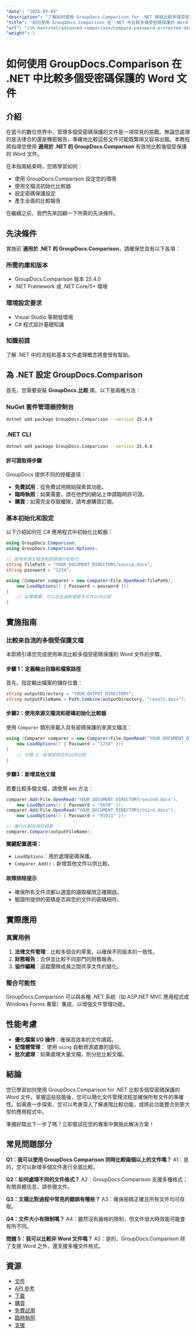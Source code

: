 ```yaml
---
"date": "2025-05-05"
"description": "了解如何使用 GroupDocs.Comparison for .NET 無縫比較多個受密碼保護的 Word 文件。請遵循本指南，並結合程式碼範例和實際應用進行操作。"
"title": "如何使用 GroupDocs.Comparison 在 .NET 中比較多個受密碼保護的 Word 文件"
"url": "/zh-hant/net/advanced-comparison/compare-password-protected-docs-groupdocs-dotnet/"
"weight": 1
---
```


# 如何使用 GroupDocs.Comparison 在 .NET 中比較多個受密碼保護的 Word 文件

## 介紹
在當今的數位世界中，管理多個受密碼保護的文件是一項常見的挑戰。無論您處理的是法律合約還是機密報告，準確地比較這些文件可能既繁瑣又容易出錯。本教程將指導您使用 **適用於 .NET 的 GroupDocs.Comparison** 有效地比較幾個受保護的 Word 文件。

在本指南結束時，您將學習如何：
- 使用 GroupDocs.Comparison 設定您的環境
- 使用文檔流初始化比較器
- 設定密碼保護設定
- 產生全面的比較報告

在繼續之前，我們先來回顧一下所需的先決條件。

## 先決條件
實施前 **適用於 .NET 的 GroupDocs.Comparison**，請確保您具有以下各項：

### 所需的庫和版本
- GroupDocs.Comparison 版本 25.4.0
- .NET Framework 或 .NET Core/5+ 環境

### 環境設定要求
- Visual Studio 等開發環境
- C# 程式設計基礎知識

### 知識前提
了解 .NET 中的流程和基本文件處理概念將會很有幫助。

## 為 .NET 設定 GroupDocs.Comparison
首先，您需要安裝 **GroupDocs.比較** 庫。以下是兩種方法：

### NuGet 套件管理器控制台
```bash
dotnet add package GroupDocs.Comparison --version 25.4.0
```

### .NET CLI
```bash
dotnet add package GroupDocs.Comparison --version 25.4.0
```

#### 許可證取得步驟
GroupDocs 提供不同的授權選項：
- **免費試用**：從免費試用開始探索其功能。
- **臨時執照**：如果需要，請在他們的網站上申請臨時許可證。
- **購買**：如需完全存取權限，請考慮購買訂閱。

### 基本初始化和設定
以下介紹如何在 C# 應用程式中初始化比較器：

```csharp
using GroupDocs.Comparison;
using GroupDocs.Comparison.Options;

// 使用來源文檔流和密碼進行初始化
string filePath = "YOUR_DOCUMENT_DIRECTORY/source.docx";
string password = "1234";

using (Comparer comparer = new Comparer(File.OpenRead(filePath), 
    new LoadOptions() { Password = password }))
{
    // 如果需要，可以在此處新增更多文件以供比較
}
```

## 實施指南
### 比較來自流的多個受保護文檔
本節將引導您完成使用串流比較多個受密碼保護的 Word 文件的步驟。

#### 步驟 1：定義輸出目錄和檔案路徑
首先，指定輸出檔案的儲存位置：

```csharp
string outputDirectory = "YOUR_OUTPUT_DIRECTORY";
string outputFileName = Path.Combine(outputDirectory, "result.docx");
```

#### 步驟2：使用來源文檔流和密碼初始化比較器
使用 `Comparer` 類別來載入具有密碼保護的來源文檔流：

```csharp
using (Comparer comparer = new Comparer(File.OpenRead("YOUR_DOCUMENT_DIRECTORY/source.docx"), 
    new LoadOptions() { Password = "1234" }))
{
    // 步驟 3：新增其他文件以供比較
}
```

#### 步驟3：新增其他文檔
若要比較多個文檔，請使用 `Add` 方法：

```csharp
comparer.Add(File.OpenRead("YOUR_DOCUMENT_DIRECTORY/second.docx"), 
    new LoadOptions() { Password = "5678" });
comparer.Add(File.OpenRead("YOUR_DOCUMENT_DIRECTORY/third.docx"), 
    new LoadOptions() { Password = "91011" });

// 進行比較並保存結果
comparer.Compare(outputFileName);
```

**關鍵配置選項：**
- `LoadOptions`：用於處理密碼保護。
- `Comparer.Add()`：新增其他文件以供比較。

#### 故障排除提示
- 確保所有文件流都以適當的讀取權限正確開啟。
- 驗證所提供的密碼是否與您的文件的密碼相符。

## 實際應用
### 真實用例
1. **法律文件管理**：比較多個合約草案，以確保不同版本的一致性。
2. **財務報告**：合併並比較不同部門的財務報表。
3. **協作編輯**：追蹤團隊成員之間共享文件的變化。

### 整合可能性
GroupDocs.Comparison 可以與各種 .NET 系統（如 ASP.NET MVC 應用程式或 Windows Forms 專案）集成，以增強文件管理功能。

## 性能考慮
- **優化檔案 I/O 操作**：確保高效率的文件讀寫。
- **記憶體管理**： 使用 `using` 自動資源處置的語句。
- **批次處理**：如果處理大量文檔，則分批比較文檔。

## 結論
您已學習如何使用 GroupDocs.Comparison for .NET 比較多個受密碼保護的 Word 文件。掌握這些技能後，您可以簡化文件管理流程並確保所有文件的準確性。如需進一步探索，您可以考慮深入了解進階比較功能，或將此功能整合到更大型的應用程式中。

準備好踏出下一步了嗎？立即嘗試在您的專案中實施此解決方案！

## 常見問題部分
**Q1：我可以使用 GroupDocs.Comparison 同時比較兩個以上的文件嗎？**
A1：是的，您可以新增多個文件進行全面比較。

**Q2：如何處理不同的文件格式？**
A2：GroupDocs.Comparison 支援多種格式；有關具體信息，請參閱文件。

**Q3：文檔比對過程中常見的錯誤有哪些？**
A3：確保密碼正確且所有文件均可存取。

**Q4：文件大小有限制嗎？**
A4：雖然沒有嚴格的限制，但文件很大時效能可能會有所不同。

**問題 5：我可以比較非 Word 文件嗎？**
A5：是的，GroupDocs.Comparison 除了支援 Word 之外，還支援多種文件格式。

## 資源
- [文件](https://docs.groupdocs.com/comparison/net/)
- [API 參考](https://reference.groupdocs.com/comparison/net/)
- [下載](https://releases.groupdocs.com/comparison/net/)
- [購買](https://purchase.groupdocs.com/buy)
- [免費試用](https://releases.groupdocs.com/comparison/net/)
- [臨時執照](https://purchase.groupdocs.com/temporary-license/)
- [支援](https://forum.groupdocs.com/c/comparison/)